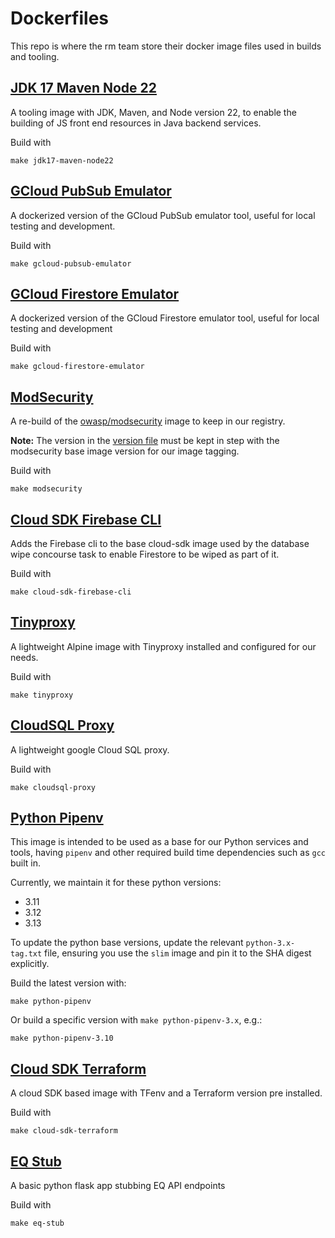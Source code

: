 # Dockerfiles

This repo is where the rm team store their docker image files used in builds and tooling.

## [JDK 17 Maven Node 22](/jdk17-maven-node22)

A tooling image with JDK, Maven, and Node version 22, to enable the building of JS front end resources in Java backend services.

Build with

```shell
make jdk17-maven-node22
```

## [GCloud PubSub Emulator](/gcloud-pubsub-emulator)

A dockerized version of the GCloud PubSub emulator tool, useful for local testing and development.

Build with

```shell
make gcloud-pubsub-emulator
```

## [GCloud Firestore Emulator](/gcloud-firestore-emulator)

A dockerized version of the GCloud Firestore emulator tool, useful for local testing and development

Build with

```shell
make gcloud-firestore-emulator
```

## [ModSecurity](/modsecurity)

A re-build of the [owasp/modsecurity](https://hub.docker.com/r/owasp/modsecurity) image to keep in our registry. 

**Note:** The version in the [version file](/modsecurity/version) must be kept in step with the modsecurity base image version for our image tagging.

Build with

```shell
make modsecurity
```

## [Cloud SDK Firebase CLI](/cloud-sdk-firebase-cli)

Adds the Firebase cli to the base cloud-sdk image used by the database wipe concourse task to enable Firestore to be
wiped as part of it.

Build with

```shell
make cloud-sdk-firebase-cli
```

## [Tinyproxy](/tinyproxy)

A lightweight Alpine image with Tinyproxy installed and configured for our needs.

Build with

```shell
make tinyproxy
```

## [CloudSQL Proxy](/cloudsql-proxy)

A lightweight google Cloud SQL proxy.

Build with

```shell
make cloudsql-proxy
```

## [Python Pipenv](/python-pipenv)

This image is intended to be used as a base for our Python services and tools, having `pipenv` and other required build
time dependencies such as `gcc` built in.

Currently, we maintain it for these python versions:

- 3.11
- 3.12
- 3.13

To update the python base versions, update the relevant `python-3.x-tag.txt` file, ensuring you use the `slim` image and
pin it to the SHA digest explicitly.

Build the latest version with:

```shell
make python-pipenv
```

Or build a specific version with `make python-pipenv-3.x`, e.g.:

```shell
make python-pipenv-3.10
```

## [Cloud SDK Terraform](/cloud-sdk-terraform)

A cloud SDK based image with TFenv and a Terraform version pre installed.

Build with

```shell
make cloud-sdk-terraform
```


## [EQ Stub](/eq-stub)

A basic python flask app stubbing EQ API endpoints

Build with

```shell
make eq-stub
```
